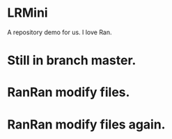 # LRMini
A repository demo for us.
I love Ran.
# Still in branch master.
# RanRan modify files.
# RanRan modify files again.
